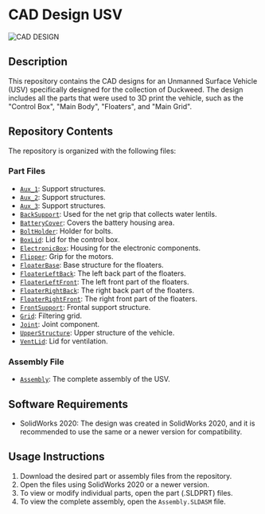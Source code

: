 # CAD Design USV
![CAD DESIGN](https://media.giphy.com/media/UdUvtKM1NgC2zawLRk/giphy.gif)

## Description
This repository contains the CAD designs for an Unmanned Surface Vehicle (USV) specifically designed for the collection of Duckweed. The design includes all the parts that were used to 3D print the vehicle, such as the "Control Box", "Main Body", "Floaters", and "Main Grid".

## Repository Contents
The repository is organized with the following files:

### Part Files
- [`Aux_1`](https://github.com/EdwinTSalcedo/RecyclingRush/blob/CAD_Design_USV/USV/Aux_1.SLDPRT): Support structures.
- [`Aux_2`](https://github.com/EdwinTSalcedo/RecyclingRush/blob/CAD_Design_USV/USV/Aux_2.SLDPRT): Support structures.
- [`Aux_3`](https://github.com/EdwinTSalcedo/RecyclingRush/blob/CAD_Design_USV/USV/Aux_3.SLDPRT): Support structures.
- [`BackSupport`](https://github.com/EdwinTSalcedo/RecyclingRush/blob/CAD_Design_USV/USV/BackSupport.SLDPRT): Used for the net grip that collects water lentils.
- [`BatteryCover`](https://github.com/EdwinTSalcedo/RecyclingRush/blob/CAD_Design_USV/USV/BatteryCover.SLDPRT): Covers the battery housing area.
- [`BoltHolder`](https://github.com/EdwinTSalcedo/RecyclingRush/blob/CAD_Design_USV/USV/BoltHolder.SLDPRT): Holder for bolts.
- [`BoxLid`](https://github.com/EdwinTSalcedo/RecyclingRush/blob/CAD_Design_USV/USV/BoxLid.SLDPRT): Lid for the control box.
- [`ElectronicBox`](https://github.com/EdwinTSalcedo/RecyclingRush/blob/CAD_Design_USV/USV/ElectronicBox.SLDPRT): Housing for the electronic components.
- [`Flipper`](https://github.com/EdwinTSalcedo/RecyclingRush/blob/CAD_Design_USV/USV/Flipper.SLDPRT): Grip for the motors.
- [`FloaterBase`](https://github.com/EdwinTSalcedo/RecyclingRush/blob/CAD_Design_USV/USV/FloaterBase.SLDPRT): Base structure for the floaters.
- [`FloaterLeftBack`](https://github.com/EdwinTSalcedo/RecyclingRush/blob/CAD_Design_USV/USV/FloaterLeftBack.SLDPRT): The left back part of the floaters.
- [`FloaterLeftFront`](https://github.com/EdwinTSalcedo/RecyclingRush/blob/CAD_Design_USV/USV/FloaterLeftFront.SLDPRT): The left front part of the floaters.
- [`FloaterRightBack`](https://github.com/EdwinTSalcedo/RecyclingRush/blob/CAD_Design_USV/USV/FloaterRightBack.SLDPRT): The right back part of the floaters.
- [`FloaterRightFront`](https://github.com/EdwinTSalcedo/RecyclingRush/blob/CAD_Design_USV/USV/FloaterRightFront.SLDPRT): The right front part of the floaters.
- [`FrontSupport`](https://github.com/EdwinTSalcedo/RecyclingRush/blob/CAD_Design_USV/USV/FrontSupport.SLDPRT): Frontal support structure.
- [`Grid`](https://github.com/EdwinTSalcedo/RecyclingRush/blob/CAD_Design_USV/USV/Grid.SLDPRT): Filtering grid.
- [`Joint`](https://github.com/EdwinTSalcedo/RecyclingRush/blob/CAD_Design_USV/USV/Joint.SLDPRT): Joint component.
- [`UpperStructure`](https://github.com/EdwinTSalcedo/RecyclingRush/blob/CAD_Design_USV/USV/UpperStructure.SLDPRT): Upper structure of the vehicle.
- [`VentLid`](https://github.com/EdwinTSalcedo/RecyclingRush/blob/CAD_Design_USV/USV/VentLid.SLDPRT): Lid for ventilation.


### Assembly File
- [`Assembly`](https://github.com/EdwinTSalcedo/RecyclingRush/blob/CAD_Design_USV/USV/Assembly.SLDASM): The complete assembly of the USV.


## Software Requirements
- SolidWorks 2020: The design was created in SolidWorks 2020, and it is recommended to use the same or a newer version for compatibility.

## Usage Instructions
1. Download the desired part or assembly files from the repository.
2. Open the files using SolidWorks 2020 or a newer version.
3. To view or modify individual parts, open the part (.SLDPRT) files.
4. To view the complete assembly, open the `Assembly.SLDASM` file.
